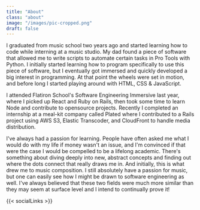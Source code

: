 ```yaml
---
title: "About"
class: "about"
image: "/images/pic-cropped.png"
draft: false
---
```


<section class="about">
  <p>
    I graduated from music school two years ago and started learning how to code while interning at a music studio. My dad found a piece of software that allowed me to write scripts to automate certain tasks in Pro Tools with Python. I initially started learning how to program specifically to use this piece of software, but I eventually got immersed and quickly developed a big interest in programming. At that point the wheels were set in motion, and before long I started playing around with HTML, CSS & JavaScript.
  </p>
  <p>
    I attended Flatiron School's Software Engineering Immersive last year, where I picked up React and Ruby on Rails, then took some time to learn Node and contribute to opensource projects. Recently I completed an internship at a meal-kit company called Plated where I contributed to a Rails project using AWS S3, Elastic Transcoder, and CloudFront to handle media distribution.
  </p>
  <p>
    I've always had a passion for learning. People have often asked me what I would do with my life if money wasn't an issue, and I'm convinced if that were the case I would be compelled to be a lifelong academic. There's something about diving deeply into new, abstract concepts and finding out where the dots connect that really draws me in. And initially, this is what drew me to music composition. I still absolutely have a passion for music, but one can easily see how I might be drawn to software engineering as well. I've always believed that these two fields were much more similar than they may seem at surface level and I intend to continually prove it!
  </p>
</section>

{{< socialLinks >}}
